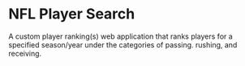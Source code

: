 # NFL Player Search
 A custom player ranking(s) web application that ranks players for a specified season/year under the categories of passing. rushing, and receiving. 
